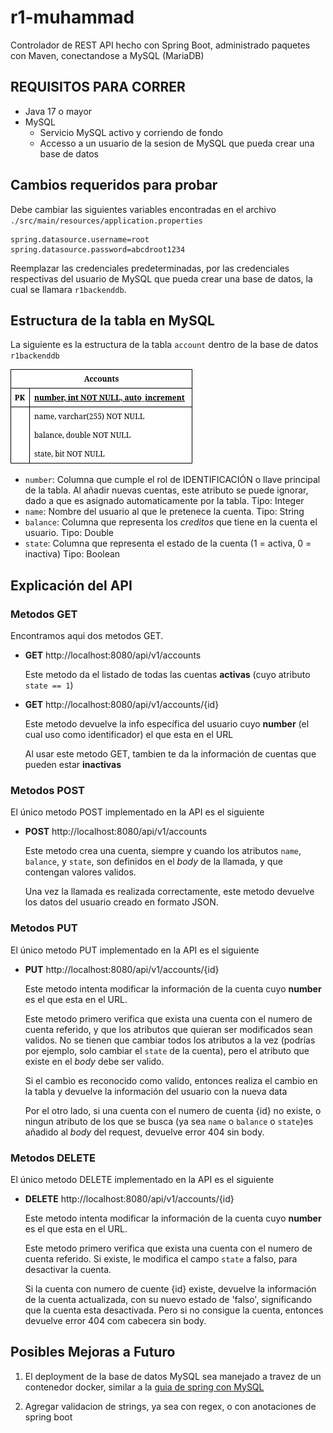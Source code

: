 # r1-muhammad
Controlador de REST API hecho con Spring Boot, administrado paquetes con Maven, conectandose a MySQL (MariaDB)

## REQUISITOS PARA CORRER
 - Java 17 o mayor
 - MySQL
    - Servicio MySQL activo y corriendo de fondo
    - Accesso a un usuario de la sesion 
      de MySQL que pueda crear una base de datos

## Cambios requeridos para probar
Debe cambiar las siguientes variables encontradas en el archivo `./src/main/resources/application.properties`
```properties
spring.datasource.username=root
spring.datasource.password=abcdroot1234
```
Reemplazar las credenciales predeterminadas, por las credenciales respectivas del usuario de MySQL que pueda crear una base de datos, la cual se llamara `r1backenddb`.

## Estructura de la tabla en MySQL
La siguiente es la estructura de la tabla `account` dentro de la base de datos
`r1backenddb`

![DDL Tabla](./images/r1-muhammad-ddl.drawio.png)

 - `number`: Columna que cumple el rol de IDENTIFICACIÓN o llave principal de la
             tabla. Al añadir nuevas cuentas, este atributo se puede ignorar, dado
             a que es asignado automaticamente por la tabla. Tipo: Integer
 - `name`: Nombre del usuario al que le pretenece la cuenta. Tipo: String
 - `balance`: Columna que representa los *creditos* que tiene en la cuenta el 
              usuario. Tipo: Double
 - `state`: Columna que representa el estado de la cuenta (1 = activa, 0 = inactiva)
            Tipo: Boolean


## Explicación del API

### Metodos GET
Encontramos aqui dos metodos GET.

 - **GET** http://localhost:8080/api/v1/accounts

   Este metodo da el listado de todas las cuentas **activas** (cuyo atributo `state == 1`)


 - **GET** http://localhost:8080/api/v1/accounts/{id}

   Este metodo devuelve la info específica del usuario cuyo **number** (el cual uso como identificador) el que esta en el URL
   
   Al usar este metodo GET, tambien te da la información de cuentas que pueden estar **inactivas**

### Metodos POST
El único metodo POST implementado en la API es el siguiente

- **POST** http://localhost:8080/api/v1/accounts

  Este metodo crea una cuenta, siempre y cuando los atributos `name`, `balance`, y `state`, son definidos en el *body* de la llamada, y que contengan valores validos.
  
  Una vez la llamada es realizada correctamente, este metodo devuelve los datos del usuario creado en formato JSON.


### Metodos PUT
El único metodo PUT implementado en la API es el siguiente

- **PUT** http://localhost:8080/api/v1/accounts/{id}

  Este metodo intenta modificar la información de la cuenta cuyo **number** es el que esta en el URL.

  Este metodo primero verifica que exista una cuenta con el numero de cuenta referido, y que los atributos que quieran ser modificados sean validos. No se tienen que cambiar todos los atributos a la vez (podrías por ejemplo, solo cambiar el `state` de la cuenta), pero el atributo que existe en el *body* debe ser valido.

  Si el cambio es reconocido como valido, entonces realiza el cambio en la tabla y devuelve la información del usuario con la nueva data

  Por el otro lado, si una cuenta con el numero de cuenta {id} no existe, o ningun atributo de los que se busca (ya sea `name` o `balance` o `state`)es añadido al *body* del request, devuelve error 404 sin body.

### Metodos DELETE
El único metodo DELETE implementado en la API es el siguiente

- **DELETE** http://localhost:8080/api/v1/accounts/{id}

  Este metodo intenta modificar la información de la cuenta cuyo **number** es el que esta en el URL.

  Este metodo primero verifica que exista una cuenta con el numero de cuenta referido. Si existe, le modifica el campo `state` a falso, para desactivar la cuenta.

  Si la cuenta con numero de cuente {id} existe, devuelve la información de la cuenta actualizada, con su nuevo estado de 'falso', significando que la cuenta esta desactivada.
  Pero si no consigue la cuenta, entonces devuelve error 404 com cabecera sin body.

## Posibles Mejoras a Futuro

1. El deployment de la base de datos MySQL sea manejado a travez de un contenedor docker, similar a la [guia de spring con MySQL](https://spring.io/guides/gs/accessing-data-mysql)

2. Agregar validacion de strings, ya sea con regex, o con anotaciones de spring boot
